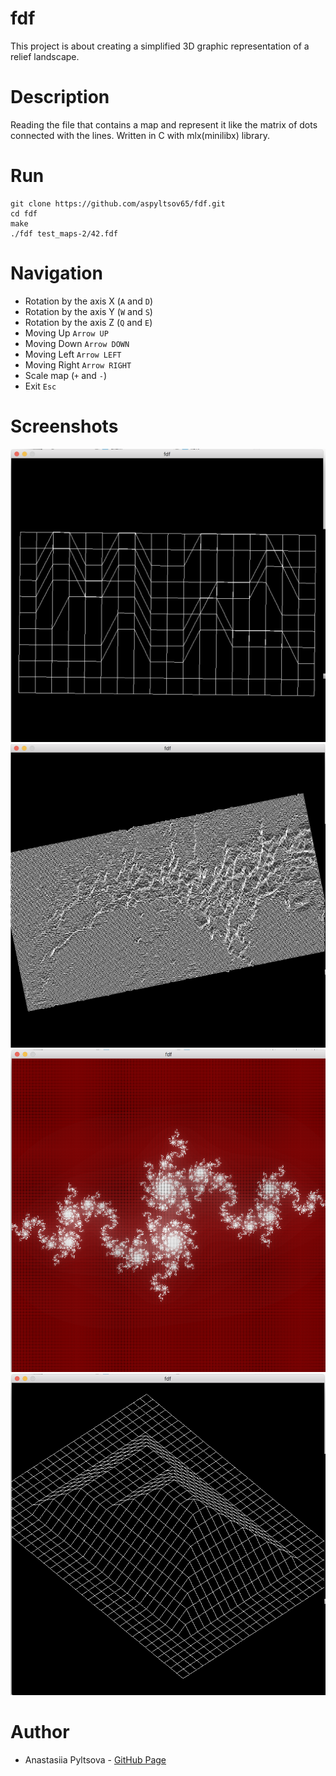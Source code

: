 # fdf
This project is about creating a simplified 3D graphic representation of a relief landscape.

# Description
Reading the file that contains a map and represent it like the matrix of dots connected with the lines. Written in C with mlx(minilibx) library.

# Run
```
git clone https://github.com/aspyltsov65/fdf.git
cd fdf
make
./fdf test_maps-2/42.fdf
```
# Navigation
- Rotation by the axis X (`A` and `D`)
- Rotation by the axis Y (`W` and `S`)
- Rotation by the axis Z (`Q` and `E`)
- Moving Up `Arrow UP`
- Moving Down `Arrow DOWN`
- Moving Left `Arrow LEFT`
- Moving Right `Arrow RIGHT`
- Scale map (`+` and `-`)
- Exit `Esc`

# Screenshots
![42](/Screenshots/42.png)
![Mars](/Screenshots/mars.png)
![Julia](/Screenshots/julia.png)
![Pyramide](/Screenshots/pyramide.png)

# Author
- Anastasiia Pyltsova - [GitHub Page](https://github.com/aspyltsov65)
